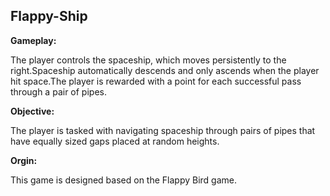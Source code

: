 Flappy-Ship
---------
**Gameplay:**

The player controls the spaceship, which moves persistently to the right.Spaceship automatically descends and only ascends when the player hit space.The player is rewarded with a point for each successful pass through a pair of pipes.

**Objective:**

The player is tasked with navigating spaceship through pairs of pipes that have equally sized gaps placed at random heights.

**Orgin:**

This game is designed based on the Flappy Bird game.
